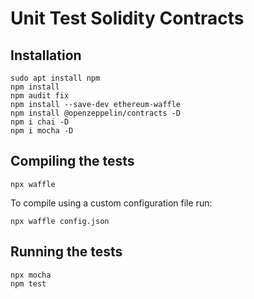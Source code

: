 # Unit Test Solidity Contracts

## Installation
```
sudo apt install npm
npm install
npm audit fix
npm install --save-dev ethereum-waffle
npm install @openzeppelin/contracts -D
npm i chai -D
npm i mocha -D
```

## Compiling the tests
```
npx waffle
```
To compile using a custom configuration file run:
```
npx waffle config.json
```
## Running the tests
```
npx mocha
npm test
```